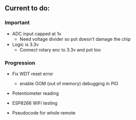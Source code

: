 ## Current to do:

### Important
- ADC input capped at 1v
	- Need voltage divider so pot doesn't damage the chip
- Logic is 3.3v
	- Connect rotary enc to 3.3v and pot too

### Progression
- Fix WDT reset error
	- enable OOM (out of memory) debugging in PIO

	
- Potentiometer reading
- ESP8266 WiFi testing
- Pseudocode for whole remote
